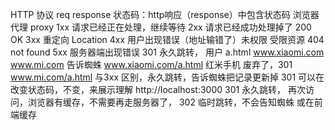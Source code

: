 HTTP 协议 req response
状态码：http响应（response）中包含状态码 
浏览器 代理 proxy
1xx 请求已经正在处理，继续等待
2xx 请求已经成功处理掉了 200 OK
3xx 重定向  Location
4xx 用户出现错误（地址输错了）未权限 受限资源   404 not found 
5xx 服务器端出现错误
301 永久跳转，
用户 a.html www.xiaomi.com www.mi.com
告诉蜘蛛 
www.xiaomi.com/a.html 红米手机
废弃了，301 www.mi.com/a.html
与3xx 区别，永久跳转，告诉蜘蛛把记录更新掉
301 可以在改变状态码，不变，来展示理解
http://localhost:3000 301 永久跳转，
再次访问，浏览器有缓存，不需要再走服务器了，
302 临时跳转，不会告知蜘蛛 或在前端缓存
